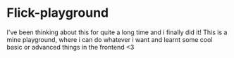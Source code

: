 # Flick-playground
I've been thinking about this for quite a long time and i finally did it! This is a mine playground, where i can do whatever i want and learnt some cool basic or advanced things in the frontend &lt;3
